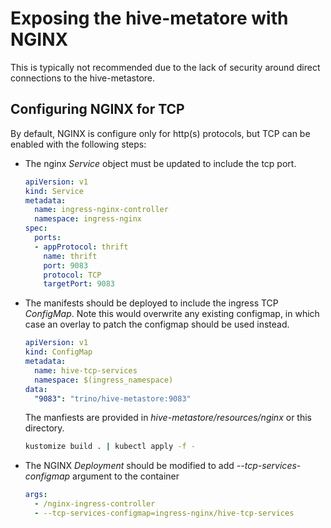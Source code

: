 Exposing the hive-metatore with NGINX
=====================================

This is typically not recommended due to the lack of security 
around direct connections to the hive-metastore.

## Configuring NGINX for TCP

By default, NGINX is configure only for http(s) protocols, but 
TCP can be enabled with the following steps:

- The nginx *Service* object must be updated to include the tcp port.
  ```yaml
  apiVersion: v1
  kind: Service
  metadata:
    name: ingress-nginx-controller
    namespace: ingress-nginx
  spec:
    ports:
    - appProtocol: thrift
      name: thrift
      port: 9083
      protocol: TCP
      targetPort: 9083
  ```
- The manifests should be deployed to include the ingress TCP *ConfigMap*. 
  Note this would overwrite any existing configmap, in which case an 
  overlay to patch the configmap should be used instead.
  ```yaml
  apiVersion: v1
  kind: ConfigMap
  metadata:
    name: hive-tcp-services
    namespace: $(ingress_namespace) 
  data:
    "9083": "trino/hive-metastore:9083"
  ```
  The manfiests are provided in *hive-metastore/resources/nginx* or 
  this directory.
  ```sh
  kustomize build . | kubectl apply -f -
  ```
- The NGINX *Deployment* should be modified to add *--tcp-services-configmap* 
  argument to the container
  ```yaml
  args:
    - /nginx-ingress-controller
    - --tcp-services-configmap=ingress-nginx/hive-tcp-services
  ```

